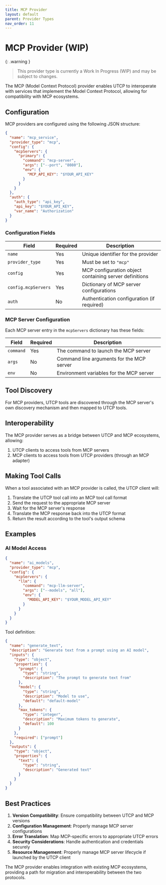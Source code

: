 ```yaml
---
title: MCP Provider
layout: default
parent: Provider Types
nav_order: 11
---
```


# MCP Provider (WIP)

{: .warning }
> This provider type is currently a Work In Progress (WIP) and may be subject to changes.

The MCP (Model Context Protocol) provider enables UTCP to interoperate with services that implement the Model Context Protocol, allowing for compatibility with MCP ecosystems.

## Configuration

MCP providers are configured using the following JSON structure:

```json
{
  "name": "mcp_service",
  "provider_type": "mcp",
  "config": {
    "mcpServers": {
      "primary": {
        "command": "mcp-server",
        "args": ["--port", "8080"],
        "env": {
          "MCP_API_KEY": "$YOUR_API_KEY"
        }
      }
    }
  },
  "auth": {
    "auth_type": "api_key",
    "api_key": "$YOUR_API_KEY",
    "var_name": "Authorization"
  }
}
```

### Configuration Fields

| Field | Required | Description |
|-------|----------|-------------|
| `name` | Yes | Unique identifier for the provider |
| `provider_type` | Yes | Must be set to `"mcp"` |
| `config` | Yes | MCP configuration object containing server definitions |
| `config.mcpServers` | Yes | Dictionary of MCP server configurations |
| `auth` | No | Authentication configuration (if required) |

### MCP Server Configuration

Each MCP server entry in the `mcpServers` dictionary has these fields:

| Field | Required | Description |
|-------|----------|-------------|
| `command` | Yes | The command to launch the MCP server |
| `args` | No | Command line arguments for the MCP server |
| `env` | No | Environment variables for the MCP server |

## Tool Discovery

For MCP providers, UTCP tools are discovered through the MCP server's own discovery mechanism and then mapped to UTCP tools.

## Interoperability

The MCP provider serves as a bridge between UTCP and MCP ecosystems, allowing:

1. UTCP clients to access tools from MCP servers
2. MCP clients to access tools from UTCP providers (through an MCP adapter)

## Making Tool Calls

When a tool associated with an MCP provider is called, the UTCP client will:

1. Translate the UTCP tool call into an MCP tool call format
2. Send the request to the appropriate MCP server
3. Wait for the MCP server's response
4. Translate the MCP response back into the UTCP format
5. Return the result according to the tool's output schema

## Examples

### AI Model Access

```json
{
  "name": "ai_models",
  "provider_type": "mcp",
  "config": {
    "mcpServers": {
      "llm": {
        "command": "mcp-llm-server",
        "args": ["--models", "all"],
        "env": {
          "MODEL_API_KEY": "$YOUR_MODEL_API_KEY"
        }
      }
    }
  }
}
```

Tool definition:
```json
{
  "name": "generate_text",
  "description": "Generate text from a prompt using an AI model",
  "inputs": {
    "type": "object",
    "properties": {
      "prompt": {
        "type": "string",
        "description": "The prompt to generate text from"
      },
      "model": {
        "type": "string",
        "description": "Model to use",
        "default": "default-model"
      },
      "max_tokens": {
        "type": "integer",
        "description": "Maximum tokens to generate",
        "default": 100
      }
    },
    "required": ["prompt"]
  },
  "outputs": {
    "type": "object",
    "properties": {
      "text": {
        "type": "string",
        "description": "Generated text"
      }
    }
  }
}
```

## Best Practices

1. **Version Compatibility**: Ensure compatibility between UTCP and MCP versions
2. **Configuration Management**: Properly manage MCP server configurations
3. **Error Translation**: Map MCP-specific errors to appropriate UTCP errors
4. **Security Considerations**: Handle authentication and credentials securely
5. **Resource Management**: Properly manage MCP server lifecycle if launched by the UTCP client

The MCP provider enables integration with existing MCP ecosystems, providing a path for migration and interoperability between the two protocols.
